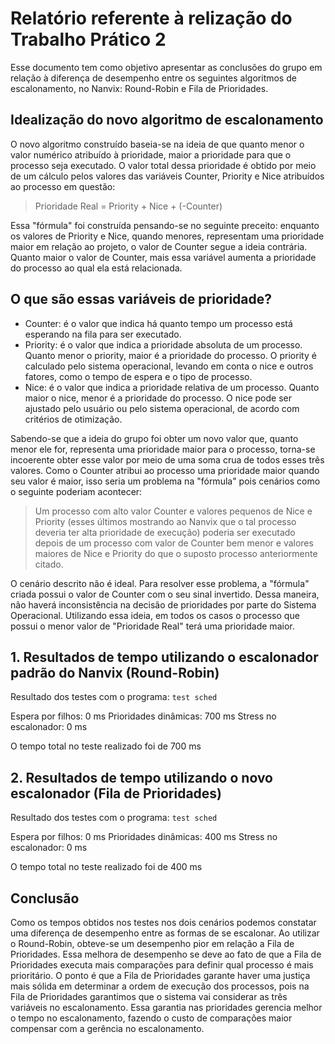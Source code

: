 # Relatório referente à relização do Trabalho Prático 2

Esse documento tem como objetivo apresentar as conclusões do grupo em relação à diferença de desempenho entre os seguintes algoritmos de escalonamento, no Nanvix: Round-Robin e Fila de Prioridades.

## Idealização do novo algoritmo de escalonamento

O novo algoritmo construído baseia-se na ideia de que quanto menor o valor numérico atribuído à prioridade, maior a prioridade para que o processo seja executado. O valor total dessa prioridade é obtido por meio de um cálculo pelos valores das variáveis Counter, Priority e Nice atribuídos ao processo em questão:

> Prioridade Real = Priority + Nice + (-Counter)

Essa "fórmula" foi construída pensando-se no seguinte preceito: enquanto os valores de Priority e Nice, quando menores, representam uma prioridade maior em relação ao projeto, o valor de Counter segue a ideia contrária. Quanto maior o valor de Counter, mais essa variável aumenta a prioridade do processo ao qual ela está relacionada.

## O que são essas variáveis de prioridade?

- Counter: é o valor que indica há quanto tempo um processo está esperando na fila para ser executado.
- Priority: é o valor que indica a prioridade absoluta de um processo. Quanto menor o priority, maior é a prioridade do processo. O priority é calculado pelo sistema operacional, levando em conta o nice e outros fatores, como o tempo de espera e o tipo de processo.
- Nice: é o valor que indica a prioridade relativa de um processo. Quanto maior o nice, menor é a prioridade do processo. O nice pode ser ajustado pelo usuário ou pelo sistema operacional, de acordo com critérios de otimização.

Sabendo-se que a ideia do grupo foi obter um novo valor que, quanto menor ele for, representa uma prioridade maior para o processo, torna-se incoerente obter esse valor por meio de uma soma crua de todos esses três valores. Como o Counter atribui ao processo uma prioridade maior quando seu valor é maior, isso seria um problema na "fórmula" pois cenários como o seguinte poderiam acontecer: 

> Um processo com alto valor Counter e valores pequenos de Nice e Priority (esses últimos mostrando ao Nanvix que o tal processo deveria ter alta prioridade de execução) poderia ser executado depois de um processo com valor de Counter bem menor e valores maiores de Nice e Priority do que o suposto processo anteriormente citado.

O cenário descrito não é ideal. Para resolver esse problema, a "fórmula" criada possui o valor de Counter com o seu sinal invertido. Dessa maneira, não haverá inconsistência na decisão de prioridades por parte do Sistema Operacional. Utilizando essa ideia, em todos os casos   o processo que possui o menor valor de "Prioridade Real" terá uma prioridade maior.

## 1. Resultados de tempo utilizando o escalonador padrão do Nanvix (Round-Robin)

Resultado dos testes com o programa: `test sched`

Espera por filhos: 0 ms
Prioridades dinâmicas: 700 ms
Stress no escalonador: 0 ms

O tempo total no teste realizado foi de 700 ms


## 2. Resultados de tempo utilizando o novo escalonador (Fila de Prioridades)

Resultado dos testes com o programa: `test sched`

Espera por filhos: 0 ms
Prioridades dinâmicas: 400 ms
Stress no escalonador: 0 ms

O tempo total no teste realizado foi de 400 ms

## Conclusão

Como os tempos obtidos nos testes nos dois cenários podemos constatar uma diferença de desempenho entre as formas de se escalonar. Ao utilizar o Round-Robin, obteve-se um desempenho pior em relação a Fila de Prioridades. Essa melhora de desempenho se deve ao fato de que a Fila de Prioridades executa mais comparações para definir qual processo é mais prioritário. O ponto é que a Fila de Prioridades garante haver uma justiça mais sólida em determinar a ordem de execução dos processos, pois na Fila de Prioridades garantimos que o sistema vai considerar as três variáveis no escalonamento. Essa garantia nas prioridades gerencia melhor o tempo no escalonamento, fazendo o custo de comparações maior compensar com a gerência no escalonamento.
